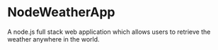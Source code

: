 # NodeWeatherApp
 A node.js full stack web application which allows users to retrieve the weather anywhere in the world.
